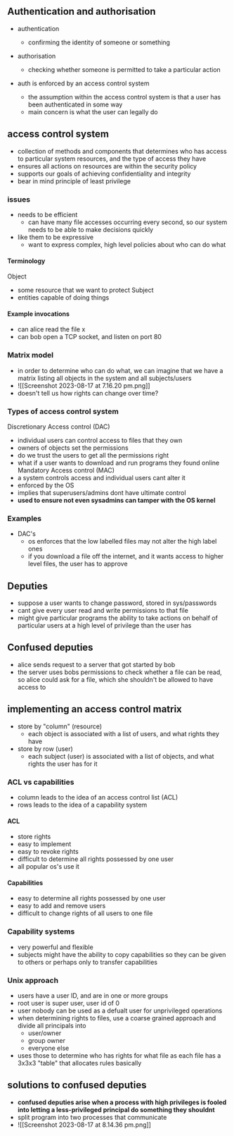 ## Authentication and authorisation 
- authentication 
	- confirming the identity of someone or something 
- authorisation
	- checking whether someone is permitted to take a particular action 

- auth is enforced by an access control system 
	- the assumption within the access control system is that a user has been authenticated in some way 
	- main concern is what the user can legally do 

## access control system
- collection of methods and components that determines who has access to particular system resources, and the type of access they have 
- ensures all actions on resources are within the security policy 
- supports our goals of achieving confidentiality and integrity 
- bear in mind principle of least privilege 

### issues
- needs to be efficient 
	- can have many file accesses occurring every second, so our system needs to be able to make decisions quickly 
- like them to be expressive 
	- want to express complex, high level policies about who can do what 

#### Terminology 
Object
- some resource that we want to protect 
Subject 
- entities capable of doing things 

#### Example invocations
- can alice read the file x
- can bob open a TCP socket, and listen on port 80


### Matrix model
- in order to determine who can do what, we can imagine that we have a matrix listing all objects in the system and all subjects/users 
- ![[Screenshot 2023-08-17 at 7.16.20 pm.png]]
- doesn't tell us how rights can change over time?

### Types of access control system 
Discretionary Access control (DAC)
- individual users can control access to files that they own
- owners of objects set the permissions 
- do we trust the users to get all the permissions right 
- what if a user wants to download and run programs they found online 
Mandatory Access control (MAC)
- a system controls access and individual users cant alter it
- enforced by the OS
- implies that superusers/admins dont have ultimate control
- **used to ensure not even sysadmins can tamper with the OS kernel**

### Examples 
- DAC's 
	- os enforces that the low labelled files may not alter the high label ones 
	- if you download a file off the internet, and it wants access to higher level files, the user has to approve

## Deputies 
- suppose a user wants to change password, stored in sys/passwords
- cant give every user read and write permissions to that file 
- might give particular programs the ability to take actions on behalf of particular users at a high level of privilege than the user has 

## Confused deputies 
- alice sends request to a server that got started by bob
- the server uses bobs permissions to check whether a file can be read, so alice could ask for a file, which she shouldn't be allowed to have access to 

## implementing an access control matrix 
- store by "column" (resource)
	- each object is associated with a list of users, and what rights they have 
- store by row (user)
	- each subject (user) is associated with a list of objects, and what rights the user has for it

### ACL vs capabilities 
- column leads to the idea of an access control list (ACL)
- rows leads to the idea of a capability system 

#### ACL
- store rights 
- easy to implement 
- easy to revoke rights 
- difficult to determine all rights possessed by one user 
- all popular os's use it 

#### Capabilities 
- easy to determine all rights possessed by one user 
- easy to add and remove users 
- difficult to change rights of all users to one file 

### Capability systems 
- very powerful and flexible 
- subjects might have the ability to copy capabilities so they can be given to others or perhaps only to transfer capabilities

### Unix approach
- users have a user ID, and are in one or more groups
- root user is super user, user id of 0
- user nobody can be used as a defualt user for unprivileged operations 
- when determining rights to files, use a coarse grained approach and divide all principals into 
	- user/owner
	- group owner 
	- everyone else
- uses those to determine who has rights for what file as each file has a 3x3x3 "table" that allocates rules basically 

## solutions to confused deputies 
- **confused deputies arise when a process with high privileges is fooled into letting a less-privileged principal do something they shouldnt**
- split program into two processes that communicate
- ![[Screenshot 2023-08-17 at 8.14.36 pm.png]]